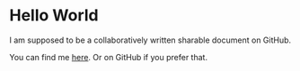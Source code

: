 # Hello World

I am supposed to be a collaboratively written sharable document on GitHub. 

You can find me [here](http://prose.io/#prose/documents/blob/master/2012-07-06-your-filename.md). Or on GitHub if you prefer that.
